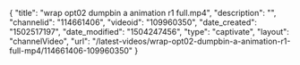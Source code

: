 {
    "title": "wrap opt02 dumpbin a animation r1 full.mp4",
    "description": "",
    "channelid": "114661406",
    "videoid": "109960350",
    "date_created": "1502517197",
    "date_modified": "1504247456",
    "type": "captivate",
    "layout": "channelVideo",
    "url": "\/latest-videos\/wrap-opt02-dumpbin-a-animation-r1-full-mp4\/114661406-109960350"
}